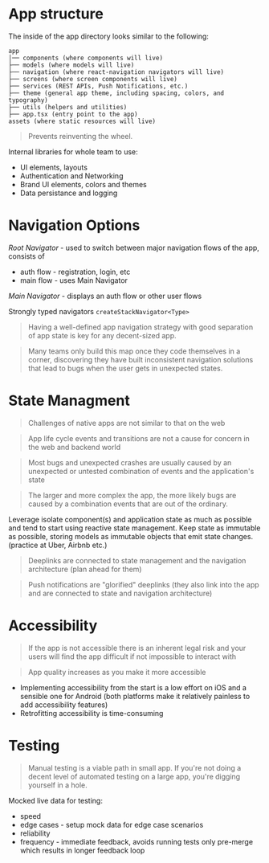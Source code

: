 # App structure

The inside of the app directory looks similar to the following:

```
app
│── components (where components will live)
├── models (where models will live)
├── navigation (where react-navigation navigators will live)
├── screens (where screen components will live)
├── services (REST APIs, Push Notifications, etc.)
├── theme (general app theme, including spacing, colors, and typography)
├── utils (helpers and utilities)
├── app.tsx (entry point to the app)
assets (where static resources will live)
```

> Prevents reinventing the wheel.

Internal libraries for whole team to use:

- UI elements, layouts
- Authentication and Networking
- Brand UI elements, colors and themes
- Data persistance and logging

# Navigation Options

_Root Navigator_ - used to switch between major navigation flows of the app, consists of

- auth flow - registration, login, etc
- main flow - uses Main Navigator

_Main Navigator_ - displays an auth flow or other user flows

Strongly typed navigators `createStackNavigator<Type>`

> Having a well-defined app navigation strategy with good separation of app state is key for any decent-sized app.

> Many teams only build this map once they code themselves in a corner, discovering they have built inconsistent navigation solutions that lead to bugs when the user gets in unexpected states.

# State Managment

> Challenges of native apps are not similar to that on the web

> App life cycle events and transitions are not a cause for concern in the web and backend world

> Most bugs and unexpected crashes are usually caused by an unexpected or untested combination of events and the application's state

> The larger and more complex the app, the more likely bugs are caused by a combination events that are out of the ordinary.

Leverage isolate component(s) and application state as much as possible and tend to start using reactive state management. Keep state as immutable as possible, storing models as immutable objects that emit state changes. (practice at Uber, Airbnb etc.)

> Deeplinks are connected to state management and the navigation architecture (plan ahead for them)

> Push notifications are "glorified" deeplinks (they also link into the app and are connected to state and navigation architecture)

# Accessibility

> If the app is not accessible there is an inherent legal risk and your users will find the app difficult if not impossible to interact with

> App quality increases as you make it more accessible

- Implementing accessibility from the start is a low effort on iOS and a sensible one for Android (both platforms make it relatively painless to add accessibility features)
- Retrofitting accessibility is time-consuming

# Testing

> Manual testing is a viable path in small app. If you're not doing a decent level of automated testing on a large app, you're digging yourself in a hole.

Mocked live data for testing:

- speed
- edge cases - setup mock data for edge case scenarios
- reliability
- frequency - immediate feedback, avoids running tests only pre-merge which results in longer feedback loop
